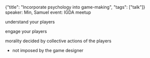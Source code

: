 {"title": "Incorporate psychology into game-making", "tags": ["talk"]}
speaker: Min, Samuel
event: IGDA meetup

understand your players

engage your players

morality decided by collective actions of the players
* not imposed by the game designer

